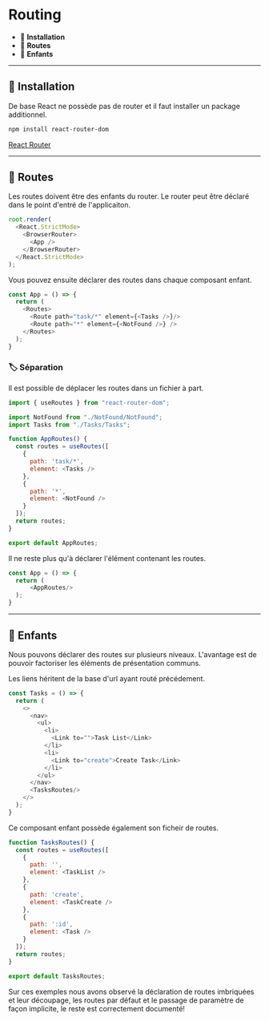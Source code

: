 # Routing

*  🔖 **Installation**
*  🔖 **Routes**
*  🔖 **Enfants**

___

## 📑 Installation

De base React ne possède pas de router et il faut installer un package additionnel.

```bash
npm install react-router-dom
```

[React Router](https://reactrouter.com/)

___

## 📑 Routes

Les routes doivent être des enfants du router. Le router peut être déclaré dans le point d'entré de l'applicaiton.


```js
root.render(
  <React.StrictMode>
    <BrowserRouter>
      <App />
    </BrowserRouter>
  </React.StrictMode>
);
```

Vous pouvez ensuite déclarer des routes dans chaque composant enfant.

```js
const App = () => {
  return (
    <Routes>
      <Route path="task/*" element={<Tasks />}/>
      <Route path="*" element={<NotFound />} />
    </Routes>
  );
}
```
### 🏷️ **Séparation**

Il est possible de déplacer les routes dans un fichier à part.

```js
import { useRoutes } from "react-router-dom";

import NotFound from "./NotFound/NotFound";
import Tasks from "./Tasks/Tasks";

function AppRoutes() {
  const routes = useRoutes([
    {
      path: 'task/*',
      element: <Tasks />
    },
    {
      path: '*',
      element: <NotFound />
    }
  ]);
  return routes;
}

export default AppRoutes;
```

Il ne reste plus qu'à déclarer l'élément contenant les routes.

```js
const App = () => {
  return (
      <AppRoutes/>
  );
}
```

___

## 📑 Enfants

Nous pouvons déclarer des routes sur plusieurs niveaux. L'avantage est de pouvoir factoriser les éléments de présentation communs.

Les liens héritent de la base d'url ayant routé précédement.

```js
const Tasks = () => {
  return (
    <>
      <nav>
        <ul>
          <li>
            <Link to="">Task List</Link>
          </li>
          <li>
            <Link to="create">Create Task</Link>
          </li>
        </ul>
      </nav>
      <TasksRoutes/>
    </>
  );
}
```

Ce composant enfant possède également son ficheir de routes.

```js
function TasksRoutes() {
  const routes = useRoutes([
    {
      path: '',
      element: <TaskList />
    },
    {
      path: 'create',
      element: <TaskCreate />
    },
    {
      path: ':id',
      element: <Task />
    }
  ]);
  return routes;
}

export default TasksRoutes;
```

Sur ces exemples nous avons observé la déclaration de routes imbriquées et leur découpage, les routes par défaut et le passage de paramètre de façon implicite, le reste est correctement documenté!